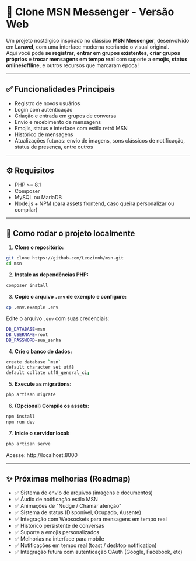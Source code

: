 # 🧾 Clone MSN Messenger - Versão Web

Um projeto nostálgico inspirado no clássico **MSN Messenger**, desenvolvido em **Laravel**, com uma interface moderna recriando o visual original.  
Aqui você pode **se registrar**, **entrar em grupos existentes**, **criar grupos próprios** e **trocar mensagens em tempo real** com suporte a **emojis**, **status online/offline**, e outros recursos que marcaram época!

---

## ✅ Funcionalidades Principais

-   Registro de novos usuários
-   Login com autenticação
-   Criação e entrada em grupos de conversa
-   Envio e recebimento de mensagens
-   Emojis, status e interface com estilo retrô MSN
-   Histórico de mensagens
-   Atualizações futuras: envio de imagens, sons clássicos de notificação, status de presença, entre outros

---

## ⚙️ Requisitos

-   PHP >= 8.1
-   Composer
-   MySQL ou MariaDB
-   Node.js + NPM (para assets frontend, caso queira personalizar ou compilar)

---

## 🚀 Como rodar o projeto localmente

1. **Clone o repositório:**

```bash
git clone https://github.com/Leozinnh/msn.git
cd msn
```

2. **Instale as dependências PHP:**

```bash
composer install
```

3. **Copie o arquivo `.env` de exemplo e configure:**

```bash
cp .env.example .env
```

Edite o arquivo `.env` com suas credenciais:

```bash
DB_DATABASE=msn
DB_USERNAME=root
DB_PASSWORD=sua_senha
```

4. **Crie o banco de dados:**

```bash
create database `msn`
default character set utf8
default collate utf8_general_ci;
```

5. **Execute as migrations:**

```bash
php artisan migrate
```

6. **(Opcional) Compile os assets:**

```bash
npm install
npm run dev
```

7. **Inicie o servidor local:**

```bash
php artisan serve
```

Acesse: http://localhost:8000

---

## ✨ Próximas melhorias (Roadmap)

-   ✅ Sistema de envio de arquivos (imagens e documentos)
-   ✅ Áudio de notificação estilo MSN
-   ✅ Animações de "Nudge / Chamar atenção"
-   ✅ Sistema de status (Disponível, Ocupado, Ausente)
-   ✅ Integração com Websockets para mensagens em tempo real
-   ✅ Histórico persistente de conversas
-   ✅ Suporte a emojis personalizados
-   ✅ Melhorias na interface para mobile
-   ✅ Notificações em tempo real (toast / desktop notification)
-   ✅ Integração futura com autenticação OAuth (Google, Facebook, etc)
